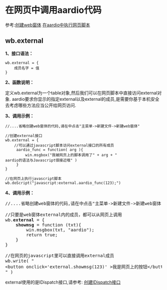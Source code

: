# 在网页中调用aardio代码

 参考:[创建web窗体](web/webform) [在aardio中执行网页脚本](web/doScript)

## wb.external

**1、接口语法：**

``` aau
wb.external = {
	成员名字 = 值
}
```

**2、函数说明：**

定义wb.external为一个table对象,然后我们可以在网页脚本中直接访问external对象.
aardio要求你显示的指定external以及external的成员,是需要你基于本机安全去考虑哪些方法应当公开给网页访问.

**3、调用示例：**

``` aau
//....省略创建web窗体的代码,请在中点击"主菜单->新建文件->新建web窗体"

//创建external接口
wb.external = {
    //可以通过javascript脚本访问external接口的所有成员
	 aardio_func = function( arg ){
		 win.msgbox("我被网页上的脚本调用了" + arg + "
aardio的语法与Javascript很接近哦" )
	 }
}

//在网页上执行javascript脚本
wb.doScript("javascript:external.aardio_func(123);")
```

**4、调用示例：**
<pre><span>//....&#x7701;&#x7565;&#x521B;&#x5EFA;web&#x7A97;&#x4F53;&#x7684;&#x4EE3;&#x7801;,&#x8BF7;&#x5728;&#x4E2D;&#x70B9;&#x51FB;&quot;&#x4E3B;&#x83DC;&#x5355;-&gt;&#x65B0;&#x5EFA;&#x6587;&#x4EF6;-&gt;&#x65B0;&#x5EFA;web&#x7A97;&#x4F53;&quot;</span>

<span>//&#x53EA;&#x8981;&#x662F;web&#x7A97;&#x4F53;external&#x5185;&#x7684;&#x6210;&#x5458;&#xFF0C;&#x90FD;&#x53EF;&#x4EE5;&#x4ECE;&#x7F51;&#x9875;&#x4E0A;&#x8C03;&#x7528;</span>
wb.<strong>external</strong> = {
    <strong>showmsg</strong> = function (txt){
        win.msgbox(txt, &quot;aardio&quot;);
        return true;
    }
}

<span>//&#x5728;&#x7F51;&#x9875;&#x7684;javascript&#x91CC;&#x53EF;&#x4EE5;&#x76F4;&#x63A5;&#x8C03;&#x7528;external&#x6210;&#x5458;</span>
wb.write( &quot;
&lt;button onclick=&apos;<span>external.showmsg</span>(123)&apos; &gt;&#x6211;&#x662F;&#x7F51;&#x9875;&#x4E0A;&#x7684;&#x6309;&#x94AE;&lt;/button&gt;
&quot; )</pre>
external使用的是IDispatch接口,请参考:
[创建IDispatch接口](libraries/kernel/com/interface#IDispatch)
